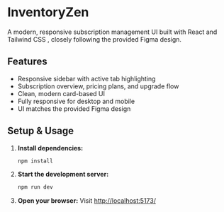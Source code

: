 # InventoryZen

A modern, responsive subscription management UI built with React and Tailwind CSS , closely following the provided Figma design.

## Features
- Responsive sidebar with active tab highlighting
- Subscription overview, pricing plans, and upgrade flow
- Clean, modern card-based UI
- Fully responsive for desktop and mobile
- UI matches the provided Figma design


## Setup & Usage

1. **Install dependencies:**
   ```bash
   npm install
   ```
2. **Start the development server:**
   ```bash
   npm run dev
   ```
3. **Open your browser:**
   Visit [http://localhost:5173/](http://localhost:5173/)



